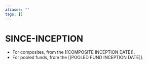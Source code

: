 ```yaml
---
aliases: ""
tags: []
---
```

# SINCE-INCEPTION
- For composites, from the [[COMPOSITE INCEPTION DATE]].
- For pooled funds, from the [[POOLED FUND INCEPTION DATE]].